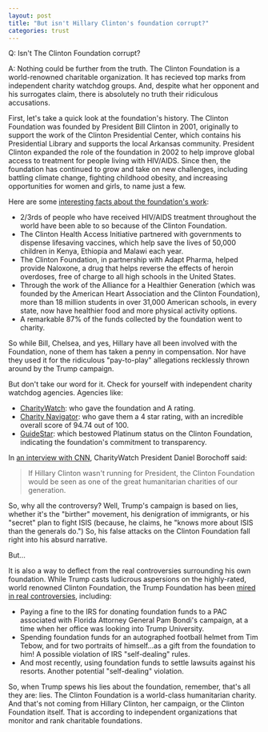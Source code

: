 ```yaml
---  
layout: post  
title: "But isn't Hillary Clinton's foundation corrupt?"  
categories: trust  
---  
```

  
Q: Isn't The Clinton Foundation corrupt?  
  
A: Nothing could be further from the truth. The Clinton Foundation is a world-renowned charitable organization. It has recieved top marks from independent charity watchdog groups. And, despite what her opponent and his surrogates claim, there is absolutely no truth their ridiculous accusations.

First, let's take a quick look at the foundation's history. The Clinton Foundation was founded by President Bill Clinton in 2001, originally to support the work of the Clinton Presidential Center, which contains his Presidential Library and supports the local Arkansas community. President Clinton expanded the role of the foundation in 2002 to help improve global access to treatment for people living with HIV/AIDS. Since then, the foundation has continued to grow and take on new challenges, including battling climate change, fighting childhood obesity, and increasing opportunities for women and girls, to name just a few.

Here are some [interesting facts about the foundation's work](https://www.hillaryclinton.com/feed/the-clinton-foundation-explained/): 
* 2/3rds of people who have received HIV/AIDS treatment throughout the world have been able to so because of the Clinton Foundation.
* The Clinton Health Access Initiative partnered with governments to dispense lifesaving vaccines, which help save the lives of 50,000 children in Kenya, Ethiopia and Malawi each year.
* The Clinton Foundation, in partnership with Adapt Pharma, helped provide Naloxone, a drug that helps reverse the effects of heroin overdoses, free of charge to all high schools in the United States.
* Through the work of the Alliance for a Healthier Generation (which was founded by the American Heart Association and the Clinton Foundation), more than 18 million students in over 31,000 American schools, in every state, now have healthier food and more physical activity options.
* A remarkable 87% of the funds collected by the foundation went to charity.

So while Bill, Chelsea, and yes, Hillary have all been involved with the Foundation, none of them has taken a penny in compensation. Nor have they used it for the ridiculous "pay-to-play" allegations recklessly thrown around by the Trump campaign. 

But don't take our word for it. Check for yourself with independent charity watchdog agencies. Agencies like:

* [CharityWatch](https://www.charitywatch.org/ratings-and-metrics/bill-hillary-chelsea-clinton-foundation/478): who gave the foundation and A rating.
* [Charity Navigator](https://www.charitynavigator.org/index.cfm?bay=search.summary&orgid=16680): who gave them a 4 star rating, with an incredible overall score of 94.74 out of 100.
* [GuideStar](http://www.guidestar.org/profile/31-1580204): which bestowed Platinum status on the Clinton Foundation, indicating the foundation's commitment to transparency.

In [an interview with CNN](http://www.cnn.com/videos/politics/2016/08/24/charity-watch-clinton-foundation-lv.cnn), CharityWatch President Daniel Borochoff said:
>If Hillary Clinton wasn't running for President, the Clinton Foundation would be seen as one of the great humanitarian charities of our generation.
 
So, why all the controversy? Well, Trump's campaign is based on lies, whether it's the "birther" movement, his denigration of immigrants, or his "secret" plan to fight ISIS (because, he claims, he "knows more about ISIS than the generals do.") So, his false attacks on the Clinton Foundation fall right into his absurd narrative.

But...

It is also a way to deflect from the real controversies surrounding his own foundation. While Trump casts ludicrous aspersions on the highly-rated, world renowned Clinton Foundation, the Trump Foundation has been [mired in real controversies](https://www.washingtonpost.com/politics/trump-used-258000-from-his-charity-to-settle-legal-problems/2016/09/20/adc88f9c-7d11-11e6-ac8e-cf8e0dd91dc7_story.html), including:

* Paying a fine to the IRS for donating foundation funds to a PAC associated with Florida Attorney General Pam Bondi's campaign, at a time when her office was looking into Trump University.
* Spending foundation funds for an autographed football helmet from Tim Tebow, and for two portraits of himself...as a gift from the foundation to him! A possible violation of IRS "self-dealing" rules.
* And most recently, using foundation funds to settle lawsuits against his resorts. Another potential "self-dealing" violation.

So, when Trump spews his lies about the foundation, remember, that's all they are: lies. The Clinton Foundation is a world-class humanitarian charity. And that's not coming from Hillary Clinton, her campaign, or the Clinton Foundation itself. That is according to independent organizations that monitor and rank charitable foundations.

